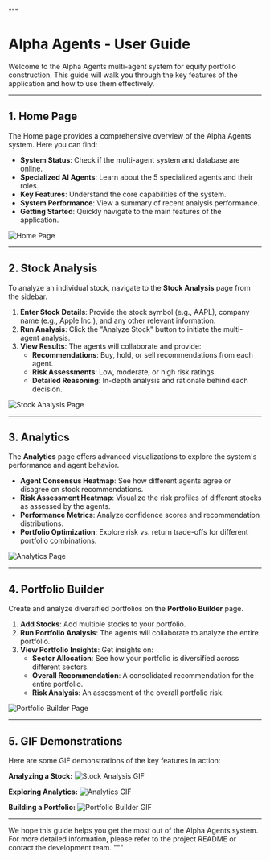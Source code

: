 """
# Alpha Agents - User Guide

Welcome to the Alpha Agents multi-agent system for equity portfolio construction. This guide will walk you through the key features of the application and how to use them effectively.

---

## 1. Home Page

The Home page provides a comprehensive overview of the Alpha Agents system. Here you can find:

- **System Status**: Check if the multi-agent system and database are online.
- **Specialized AI Agents**: Learn about the 5 specialized agents and their roles.
- **Key Features**: Understand the core capabilities of the system.
- **System Performance**: View a summary of recent analysis performance.
- **Getting Started**: Quickly navigate to the main features of the application.

![Home Page](https://i.imgur.com/your-home-page-screenshot.png) <!-- Replace with a real screenshot -->

---

## 2. Stock Analysis

To analyze an individual stock, navigate to the **Stock Analysis** page from the sidebar. 

1. **Enter Stock Details**: Provide the stock symbol (e.g., AAPL), company name (e.g., Apple Inc.), and any other relevant information.
2. **Run Analysis**: Click the "Analyze Stock" button to initiate the multi-agent analysis.
3. **View Results**: The agents will collaborate and provide:
   - **Recommendations**: Buy, hold, or sell recommendations from each agent.
   - **Risk Assessments**: Low, moderate, or high risk ratings.
   - **Detailed Reasoning**: In-depth analysis and rationale behind each decision.

![Stock Analysis Page](https://i.imgur.com/your-stock-analysis-screenshot.png) <!-- Replace with a real screenshot -->

---

## 3. Analytics

The **Analytics** page offers advanced visualizations to explore the system's performance and agent behavior.

- **Agent Consensus Heatmap**: See how different agents agree or disagree on stock recommendations.
- **Risk Assessment Heatmap**: Visualize the risk profiles of different stocks as assessed by the agents.
- **Performance Metrics**: Analyze confidence scores and recommendation distributions.
- **Portfolio Optimization**: Explore risk vs. return trade-offs for different portfolio combinations.

![Analytics Page](https://i.imgur.com/your-analytics-screenshot.png) <!-- Replace with a real screenshot -->

---

## 4. Portfolio Builder

Create and analyze diversified portfolios on the **Portfolio Builder** page.

1. **Add Stocks**: Add multiple stocks to your portfolio.
2. **Run Portfolio Analysis**: The agents will collaborate to analyze the entire portfolio.
3. **View Portfolio Insights**: Get insights on:
   - **Sector Allocation**: See how your portfolio is diversified across different sectors.
   - **Overall Recommendation**: A consolidated recommendation for the entire portfolio.
   - **Risk Analysis**: An assessment of the overall portfolio risk.

![Portfolio Builder Page](https://i.imgur.com/your-portfolio-builder-screenshot.png) <!-- Replace with a real screenshot -->

---

## 5. GIF Demonstrations

Here are some GIF demonstrations of the key features in action:

**Analyzing a Stock:**
![Stock Analysis GIF](https://i.imgur.com/your-stock-analysis.gif) <!-- Replace with a real GIF -->

**Exploring Analytics:**
![Analytics GIF](https://i.imgur.com/your-analytics.gif) <!-- Replace with a real GIF -->

**Building a Portfolio:**
![Portfolio Builder GIF](https://i.imgur.com/your-portfolio-builder.gif) <!-- Replace with a real GIF -->

---

We hope this guide helps you get the most out of the Alpha Agents system. For more detailed information, please refer to the project README or contact the development team.
"""

